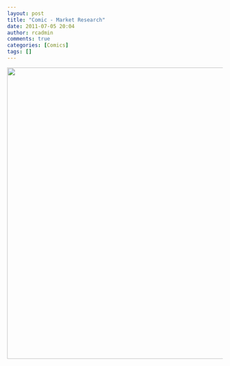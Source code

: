 ```yaml
---
layout: post
title: "Comic - Market Research"
date: 2011-07-05 20:04
author: rcadmin
comments: true
categories: [Comics]
tags: []
---
```

<a href="http://bitsmack.com/wp/2011/07/05/comic-market-research/"><img src="http://bitsmack.com/wp/wp-content/uploads/2011/07/20110705.jpg" alt="" title="I don't think we needed to waste a whole sheet of paper to write down what we know about women" width="680" height="680" class="alignnone size-full wp-image-2236" /></a>
